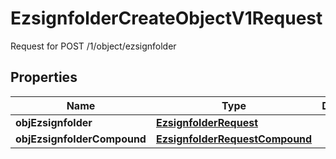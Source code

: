 

# EzsignfolderCreateObjectV1Request

Request for POST /1/object/ezsignfolder

## Properties

| Name | Type | Description | Notes |
|------------ | ------------- | ------------- | -------------|
|**objEzsignfolder** | [**EzsignfolderRequest**](EzsignfolderRequest.md) |  |  [optional] |
|**objEzsignfolderCompound** | [**EzsignfolderRequestCompound**](EzsignfolderRequestCompound.md) |  |  [optional] |



